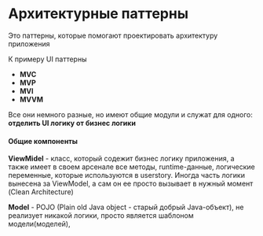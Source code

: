 # Архитектурные паттерны

Это паттерны, которые помогают проектировать архитектуру приложения

К примеру UI паттерны

- **MVC** 
- **MVP**
- **MVI**
- **MVVM**

Все они немного разные, но имеют общие модули и служат для одного: **отделить UI логику от бизнес логики**

#### Общие компоненты

**ViewMidel** - класс, который содежит бизнес логику приложения, а также имеет в своем арсенале все методы, runtime-данные, логические переменные, которые используются в userstory. Иногда часть логики вынесена за ViewModel, а сам он ее просто вызывает в нужный момент (Clean Architecture)

**Model** - POJO (Plain old Java object - старый добрый Java-объект), не реализует никакой логики, просто является шаблоном модели(моделей), 